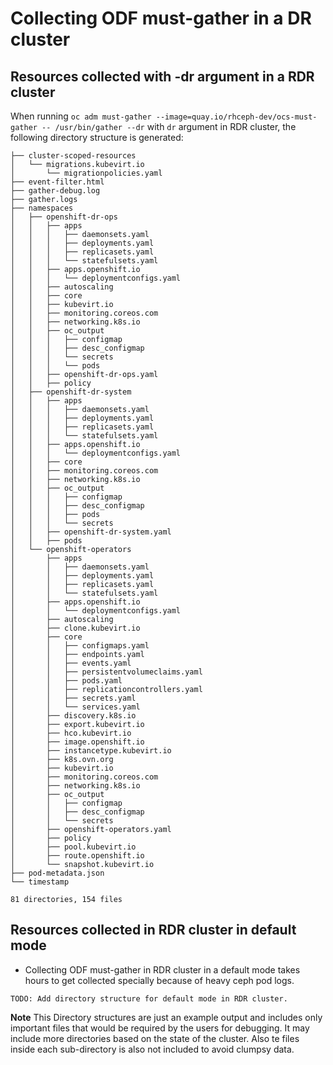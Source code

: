 # Collecting ODF must-gather in a DR cluster

## Resources collected with -dr argument in a RDR cluster

When running `oc adm must-gather --image=quay.io/rhceph-dev/ocs-must-gather -- /usr/bin/gather --dr` with `dr` argument in RDR cluster, the following directory structure is generated:

```
├── cluster-scoped-resources
│   └── migrations.kubevirt.io
│       └── migrationpolicies.yaml
├── event-filter.html
├── gather-debug.log
├── gather.logs
├── namespaces
│   ├── openshift-dr-ops
│   │   ├── apps
│   │   │   ├── daemonsets.yaml
│   │   │   ├── deployments.yaml
│   │   │   ├── replicasets.yaml
│   │   │   └── statefulsets.yaml
│   │   ├── apps.openshift.io
│   │   │   └── deploymentconfigs.yaml
│   │   ├── autoscaling
│   │   ├── core
│   │   ├── kubevirt.io
│   │   ├── monitoring.coreos.com
│   │   ├── networking.k8s.io
│   │   ├── oc_output
│   │   │   ├── configmap
│   │   │   ├── desc_configmap
│   │   │   └── secrets
│   │   │   └── pods
│   │   ├── openshift-dr-ops.yaml
│   │   ├── policy
│   ├── openshift-dr-system
│   │   ├── apps
│   │   │   ├── daemonsets.yaml
│   │   │   ├── deployments.yaml
│   │   │   ├── replicasets.yaml
│   │   │   └── statefulsets.yaml
│   │   ├── apps.openshift.io
│   │   │   └── deploymentconfigs.yaml
│   │   ├── core
│   │   ├── monitoring.coreos.com
│   │   ├── networking.k8s.io
│   │   ├── oc_output
│   │   │   ├── configmap
│   │   │   ├── desc_configmap
│   │   │   ├── pods
│   │   │   └── secrets
│   │   ├── openshift-dr-system.yaml
│   │   ├── pods
│   └── openshift-operators
│       ├── apps
│       │   ├── daemonsets.yaml
│       │   ├── deployments.yaml
│       │   ├── replicasets.yaml
│       │   └── statefulsets.yaml
│       ├── apps.openshift.io
│       │   └── deploymentconfigs.yaml
│       ├── autoscaling
│       ├── clone.kubevirt.io
│       ├── core
│       │   ├── configmaps.yaml
│       │   ├── endpoints.yaml
│       │   ├── events.yaml
│       │   ├── persistentvolumeclaims.yaml
│       │   ├── pods.yaml
│       │   ├── replicationcontrollers.yaml
│       │   ├── secrets.yaml
│       │   └── services.yaml
│       ├── discovery.k8s.io
│       ├── export.kubevirt.io
│       ├── hco.kubevirt.io
│       ├── image.openshift.io
│       ├── instancetype.kubevirt.io
│       ├── k8s.ovn.org
│       ├── kubevirt.io
│       ├── monitoring.coreos.com
│       ├── networking.k8s.io
│       ├── oc_output
│       │   ├── configmap
│       │   ├── desc_configmap
│       │   └── secrets
│       ├── openshift-operators.yaml
│       ├── policy
│       ├── pool.kubevirt.io
│       ├── route.openshift.io
│       └── snapshot.kubevirt.io
├── pod-metadata.json
└── timestamp

81 directories, 154 files
```
## Resources collected in RDR cluster in default mode

* Collecting ODF must-gather in RDR cluster in a default mode takes hours to get collected specially because of heavy ceph pod logs.

`TODO: Add directory structure for default mode in RDR cluster.`

**Note** 
This Directory structures are just an example output and includes only important files that would be required by the users for debugging. It may include more directories based on the state of the cluster. Also te files inside each sub-directory is also not included to avoid clumpsy data.